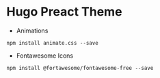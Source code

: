 # Hugo Preact Theme

* Animations

```
npm install animate.css --save
```

* Fontawesome Icons

```
npm install @fortawesome/fontawesome-free --save
```
